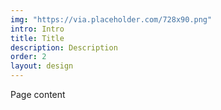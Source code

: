 ```yaml
---
img: "https://via.placeholder.com/728x90.png"
intro: Intro
title: Title
description: Description
order: 2
layout: design
---
```

Page content
